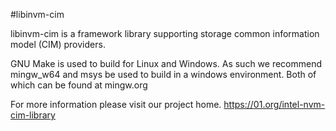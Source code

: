 #libinvm-cim

libinvm-cim is a framework library supporting storage 
common information model (CIM) providers. 

GNU Make is used to build for Linux and Windows.
As such we recommend mingw_w64 and msys be used to build in a windows
environment. Both of which can be found at mingw.org

For more information please visit our project home.
https://01.org/intel-nvm-cim-library

